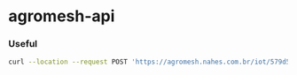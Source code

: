 # agromesh-api


### Useful

```bash
curl --location --request POST 'https://agromesh.nahes.com.br/iot/579d54/device/ab/2' --header 'Content-Type: application/json' --data-raw '{"state": 0, "rebooted": "force" }'
```

